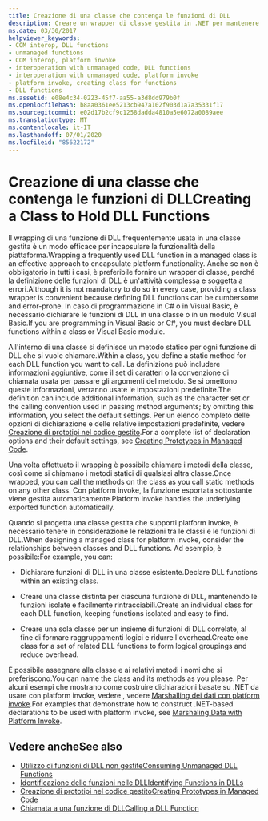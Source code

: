 ```yaml
---
title: Creazione di una classe che contenga le funzioni di DLL
description: Creare un wrapper di classe gestita in .NET per mantenere le funzioni DLL, che consentono di incapsulare le funzionalità della piattaforma.
ms.date: 03/30/2017
helpviewer_keywords:
- COM interop, DLL functions
- unmanaged functions
- COM interop, platform invoke
- interoperation with unmanaged code, DLL functions
- interoperation with unmanaged code, platform invoke
- platform invoke, creating class for functions
- DLL functions
ms.assetid: e08e4c34-0223-45f7-aa55-a3d8dd979b0f
ms.openlocfilehash: b8aa0361ee5213cb947a102f903d1a7a35331f17
ms.sourcegitcommit: e02d17b2cf9c1258dadda4810a5e6072a0089aee
ms.translationtype: MT
ms.contentlocale: it-IT
ms.lasthandoff: 07/01/2020
ms.locfileid: "85622172"
---
```

# <a name="creating-a-class-to-hold-dll-functions"></a><span data-ttu-id="2849c-103">Creazione di una classe che contenga le funzioni di DLL</span><span class="sxs-lookup"><span data-stu-id="2849c-103">Creating a Class to Hold DLL Functions</span></span>
<span data-ttu-id="2849c-104">Il wrapping di una funzione di DLL frequentemente usata in una classe gestita è un modo efficace per incapsulare la funzionalità della piattaforma.</span><span class="sxs-lookup"><span data-stu-id="2849c-104">Wrapping a frequently used DLL function in a managed class is an effective approach to encapsulate platform functionality.</span></span> <span data-ttu-id="2849c-105">Anche se non è obbligatorio in tutti i casi, è preferibile fornire un wrapper di classe, perché la definizione delle funzioni di DLL è un'attività complessa e soggetta a errori.</span><span class="sxs-lookup"><span data-stu-id="2849c-105">Although it is not mandatory to do so in every case, providing a class wrapper is convenient because defining DLL functions can be cumbersome and error-prone.</span></span> <span data-ttu-id="2849c-106">In caso di programmazione in C# o in Visual Basic, è necessario dichiarare le funzioni di DLL in una classe o in un modulo Visual Basic.</span><span class="sxs-lookup"><span data-stu-id="2849c-106">If you are programming in Visual Basic or C#, you must declare DLL functions within a class or Visual Basic module.</span></span>  
  
 <span data-ttu-id="2849c-107">All'interno di una classe si definisce un metodo statico per ogni funzione di DLL che si vuole chiamare.</span><span class="sxs-lookup"><span data-stu-id="2849c-107">Within a class, you define a static method for each DLL function you want to call.</span></span> <span data-ttu-id="2849c-108">La definizione può includere informazioni aggiuntive, come il set di caratteri o la convenzione di chiamata usata per passare gli argomenti del metodo. Se si omettono queste informazioni, verranno usate le impostazioni predefinite.</span><span class="sxs-lookup"><span data-stu-id="2849c-108">The definition can include additional information, such as the character set or the calling convention used in passing method arguments; by omitting this information, you select the default settings.</span></span> <span data-ttu-id="2849c-109">Per un elenco completo delle opzioni di dichiarazione e delle relative impostazioni predefinite, vedere [Creazione di prototipi nel codice gestito](creating-prototypes-in-managed-code.md).</span><span class="sxs-lookup"><span data-stu-id="2849c-109">For a complete list of declaration options and their default settings, see [Creating Prototypes in Managed Code](creating-prototypes-in-managed-code.md).</span></span>  
  
 <span data-ttu-id="2849c-110">Una volta effettuato il wrapping è possibile chiamare i metodi della classe, così come si chiamano i metodi statici di qualsiasi altra classe.</span><span class="sxs-lookup"><span data-stu-id="2849c-110">Once wrapped, you can call the methods on the class as you call static methods on any other class.</span></span> <span data-ttu-id="2849c-111">Con platform invoke, la funzione esportata sottostante viene gestita automaticamente.</span><span class="sxs-lookup"><span data-stu-id="2849c-111">Platform invoke handles the underlying exported function automatically.</span></span>  
  
 <span data-ttu-id="2849c-112">Quando si progetta una classe gestita che supporti platform invoke, è necessario tenere in considerazione le relazioni tra le classi e le funzioni di DLL.</span><span class="sxs-lookup"><span data-stu-id="2849c-112">When designing a managed class for platform invoke, consider the relationships between classes and DLL functions.</span></span> <span data-ttu-id="2849c-113">Ad esempio, è possibile:</span><span class="sxs-lookup"><span data-stu-id="2849c-113">For example, you can:</span></span>  
  
- <span data-ttu-id="2849c-114">Dichiarare funzioni di DLL in una classe esistente.</span><span class="sxs-lookup"><span data-stu-id="2849c-114">Declare DLL functions within an existing class.</span></span>  
  
- <span data-ttu-id="2849c-115">Creare una classe distinta per ciascuna funzione di DLL, mantenendo le funzioni isolate e facilmente rintracciabili.</span><span class="sxs-lookup"><span data-stu-id="2849c-115">Create an individual class for each DLL function, keeping functions isolated and easy to find.</span></span>  
  
- <span data-ttu-id="2849c-116">Creare una sola classe per un insieme di funzioni di DLL correlate, al fine di formare raggruppamenti logici e ridurre l'overhead.</span><span class="sxs-lookup"><span data-stu-id="2849c-116">Create one class for a set of related DLL functions to form logical groupings and reduce overhead.</span></span>  
  
 <span data-ttu-id="2849c-117">È possibile assegnare alla classe e ai relativi metodi i nomi che si preferiscono.</span><span class="sxs-lookup"><span data-stu-id="2849c-117">You can name the class and its methods as you please.</span></span> <span data-ttu-id="2849c-118">Per alcuni esempi che mostrano come costruire dichiarazioni basate su .NET da usare con platform invoke, vedere , vedere [Marshalling dei dati con platform invoke](marshaling-data-with-platform-invoke.md).</span><span class="sxs-lookup"><span data-stu-id="2849c-118">For examples that demonstrate how to construct .NET-based declarations to be used with platform invoke, see [Marshaling Data with Platform Invoke](marshaling-data-with-platform-invoke.md).</span></span>  
  
## <a name="see-also"></a><span data-ttu-id="2849c-119">Vedere anche</span><span class="sxs-lookup"><span data-stu-id="2849c-119">See also</span></span>

- [<span data-ttu-id="2849c-120">Utilizzo di funzioni di DLL non gestite</span><span class="sxs-lookup"><span data-stu-id="2849c-120">Consuming Unmanaged DLL Functions</span></span>](consuming-unmanaged-dll-functions.md)
- [<span data-ttu-id="2849c-121">Identificazione delle funzioni nelle DLL</span><span class="sxs-lookup"><span data-stu-id="2849c-121">Identifying Functions in DLLs</span></span>](identifying-functions-in-dlls.md)
- [<span data-ttu-id="2849c-122">Creazione di prototipi nel codice gestito</span><span class="sxs-lookup"><span data-stu-id="2849c-122">Creating Prototypes in Managed Code</span></span>](creating-prototypes-in-managed-code.md)
- [<span data-ttu-id="2849c-123">Chiamata a una funzione di DLL</span><span class="sxs-lookup"><span data-stu-id="2849c-123">Calling a DLL Function</span></span>](calling-a-dll-function.md)
